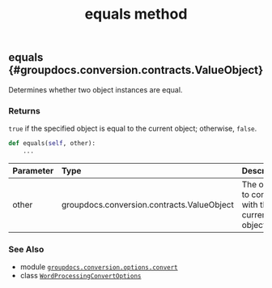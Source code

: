 ﻿---
title: equals method
second_title: GroupDocs.Conversion for Python via .NET API References
description: 
type: docs
weight: 30
url: /python-net/groupdocs.conversion.options.convert/wordprocessingconvertoptions/equals/
is_root: false
---

## equals {#groupdocs.conversion.contracts.ValueObject}

Determines whether two object instances are equal.


### Returns 


`true` if the specified object is equal to the current object; otherwise, `false`.


```python
def equals(self, other):
    ...
```


| Parameter | Type | Description |
| :- | :- | :- |
| other | groupdocs.conversion.contracts.ValueObject | The object to compare with the current object. |



### See Also
* module [`groupdocs.conversion.options.convert`](../../)
* class [`WordProcessingConvertOptions`](/conversion/python-net/groupdocs.conversion.options.convert/wordprocessingconvertoptions)
